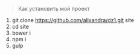 > Как установить мой проект

1. git clone https://github.com/allxandra/dz1.git site
2. cd site
3. bower i
4. npm i
5. gulp